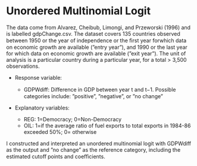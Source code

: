 # Unordered Multinomial Logit

The data come from Alvarez, Cheibub, Limongi, and Przeworski (1996) and is labelled gdpChange.csv. The dataset covers 135 countries observed between 1950 or the year of independence or the ﬁrst year forwhich data on economic growth are available (”entry year”), and 1990 or the last year for which data on economic growth are available (”exit year”). The unit of analysis is a particular country during a particular year, for a total > 3,500 observations.

* Response variable:
	* GDPWdiff: Diﬀerence in GDP between year t and t−1. Possible categories include:
		”positive”, ”negative”, or ”no change”

* Explanatory variables:
	* REG: 1=Democracy; 0=Non-Democracy
	* OIL: 1=if the average ratio of fuel exports to total exports in 1984-86 exceeded 50%; 0= otherwise

I constructed and interpreted an unordered multinomial logit with GDPWdiff as the output and ”no change” as the reference category, including the estimated cutoﬀ points and coeﬃcients.
